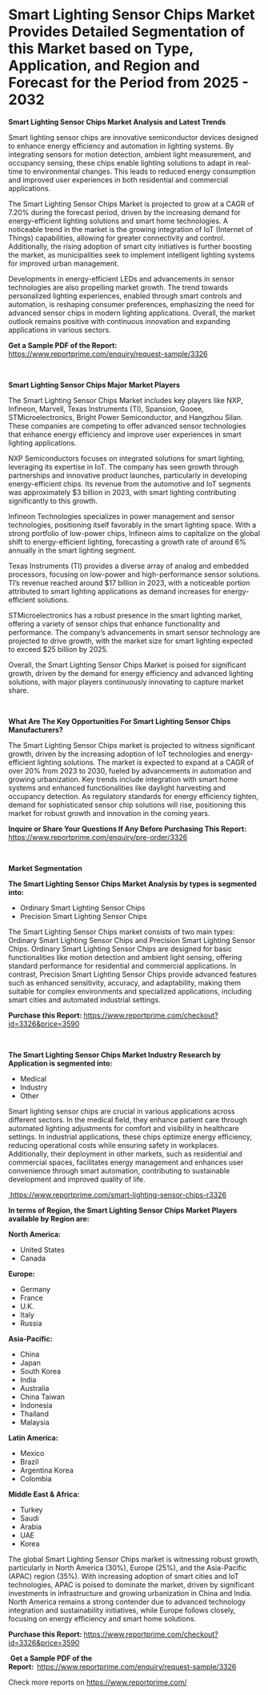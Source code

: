 <p><h1>Smart Lighting Sensor Chips Market Provides Detailed Segmentation of this Market based on Type, Application, and Region and Forecast for the Period from 2025 - 2032</h1></p><p><strong>Smart Lighting Sensor Chips Market Analysis and Latest Trends</strong></p>
<p><p>Smart lighting sensor chips are innovative semiconductor devices designed to enhance energy efficiency and automation in lighting systems. By integrating sensors for motion detection, ambient light measurement, and occupancy sensing, these chips enable lighting solutions to adapt in real-time to environmental changes. This leads to reduced energy consumption and improved user experiences in both residential and commercial applications.</p><p>The Smart Lighting Sensor Chips Market is projected to grow at a CAGR of 7.20% during the forecast period, driven by the increasing demand for energy-efficient lighting solutions and smart home technologies. A noticeable trend in the market is the growing integration of IoT (Internet of Things) capabilities, allowing for greater connectivity and control. Additionally, the rising adoption of smart city initiatives is further boosting the market, as municipalities seek to implement intelligent lighting systems for improved urban management.</p><p>Developments in energy-efficient LEDs and advancements in sensor technologies are also propelling market growth. The trend towards personalized lighting experiences, enabled through smart controls and automation, is reshaping consumer preferences, emphasizing the need for advanced sensor chips in modern lighting applications. Overall, the market outlook remains positive with continuous innovation and expanding applications in various sectors.</p></p>
<p><strong>Get a Sample PDF of the Report:&nbsp;</strong> <a href="https://www.reportprime.com/enquiry/request-sample/3326?utm_campaign=2803&utm_medium=2&utm_source=Github&utm_content=ia&utm_term=18032025&utm_id=smart-lighting-sensor-chips">https://www.reportprime.com/enquiry/request-sample/3326</a></p>
<p>&nbsp;</p>
<p><strong>Smart Lighting Sensor Chips Major Market Players</strong></p>
<p><p>The Smart Lighting Sensor Chips Market includes key players like NXP, Infineon, Marvell, Texas Instruments (TI), Spansion, Gooee, STMicroelectronics, Bright Power Semiconductor, and Hangzhou Silan. These companies are competing to offer advanced sensor technologies that enhance energy efficiency and improve user experiences in smart lighting applications.</p><p>NXP Semiconductors focuses on integrated solutions for smart lighting, leveraging its expertise in IoT. The company has seen growth through partnerships and innovative product launches, particularly in developing energy-efficient chips. Its revenue from the automotive and IoT segments was approximately $3 billion in 2023, with smart lighting contributing significantly to this growth. </p><p>Infineon Technologies specializes in power management and sensor technologies, positioning itself favorably in the smart lighting space. With a strong portfolio of low-power chips, Infineon aims to capitalize on the global shift to energy-efficient lighting, forecasting a growth rate of around 6% annually in the smart lighting segment.</p><p>Texas Instruments (TI) provides a diverse array of analog and embedded processors, focusing on low-power and high-performance sensor solutions. TI’s revenue reached around $17 billion in 2023, with a noticeable portion attributed to smart lighting applications as demand increases for energy-efficient solutions.</p><p>STMicroelectronics has a robust presence in the smart lighting market, offering a variety of sensor chips that enhance functionality and performance. The company’s advancements in smart sensor technology are projected to drive growth, with the market size for smart lighting expected to exceed $25 billion by 2025.</p><p>Overall, the Smart Lighting Sensor Chips Market is poised for significant growth, driven by the demand for energy efficiency and advanced lighting solutions, with major players continuously innovating to capture market share.</p></p>
<p>&nbsp;</p>
<p><strong>What Are The Key Opportunities For Smart Lighting Sensor Chips Manufacturers?</strong></p>
<p><p>The Smart Lighting Sensor Chips market is projected to witness significant growth, driven by the increasing adoption of IoT technologies and energy-efficient lighting solutions. The market is expected to expand at a CAGR of over 20% from 2023 to 2030, fueled by advancements in automation and growing urbanization. Key trends include integration with smart home systems and enhanced functionalities like daylight harvesting and occupancy detection. As regulatory standards for energy efficiency tighten, demand for sophisticated sensor chip solutions will rise, positioning this market for robust growth and innovation in the coming years.</p></p>
<p><strong>Inquire or Share Your Questions If Any Before Purchasing This Report:</strong> <a href="https://www.reportprime.com/enquiry/pre-order/3326?utm_campaign=2803&utm_medium=2&utm_source=Github&utm_content=ia&utm_term=18032025&utm_id=smart-lighting-sensor-chips">https://www.reportprime.com/enquiry/pre-order/3326</a></p>
<p>&nbsp;</p>
<p><strong>Market Segmentation</strong></p>
<p><strong>The Smart Lighting Sensor Chips Market Analysis by types is segmented into:</strong></p>
<p><ul><li>Ordinary Smart Lighting Sensor Chips</li><li>Precision Smart Lighting Sensor Chips</li></ul></p>
<p><p>The Smart Lighting Sensor Chips market consists of two main types: Ordinary Smart Lighting Sensor Chips and Precision Smart Lighting Sensor Chips. Ordinary Smart Lighting Sensor Chips are designed for basic functionalities like motion detection and ambient light sensing, offering standard performance for residential and commercial applications. In contrast, Precision Smart Lighting Sensor Chips provide advanced features such as enhanced sensitivity, accuracy, and adaptability, making them suitable for complex environments and specialized applications, including smart cities and automated industrial settings.</p></p>
<p><strong>Purchase this Report:&nbsp;</strong><a href="https://www.reportprime.com/checkout?id=3326&price=3590&utm_campaign=2803&utm_medium=2&utm_source=Github&utm_content=ia&utm_term=18032025&utm_id=smart-lighting-sensor-chips">https://www.reportprime.com/checkout?id=3326&price=3590</a></p>
<p>&nbsp;</p>
<p><strong>The Smart Lighting Sensor Chips Market Industry Research by Application is segmented into:</strong></p>
<p><ul><li>Medical</li><li>Industry</li><li>Other</li></ul></p>
<p><p>Smart lighting sensor chips are crucial in various applications across different sectors. In the medical field, they enhance patient care through automated lighting adjustments for comfort and visibility in healthcare settings. In industrial applications, these chips optimize energy efficiency, reducing operational costs while ensuring safety in workplaces. Additionally, their deployment in other markets, such as residential and commercial spaces, facilitates energy management and enhances user convenience through smart automation, contributing to sustainable development and improved quality of life.</p></p>
<p><a href="https://www.reportprime.com/smart-lighting-sensor-chips-r3326?utm_campaign=2803&utm_medium=2&utm_source=Github&utm_content=ia&utm_term=18032025&utm_id=smart-lighting-sensor-chips">&nbsp;https://www.reportprime.com/smart-lighting-sensor-chips-r3326</a></p>
<p><strong>In terms of Region, the Smart Lighting Sensor Chips Market Players available by Region are:</strong></p>
<p>
    <p> <strong> North America: </strong>
        <ul>
            <li>United States</li>
            <li>Canada</li>
        </ul>
        </p> 
    <p> <strong> Europe: </strong>
        <ul>
            <li>Germany</li>
            <li>France</li>
            <li>U.K.</li>
            <li>Italy</li>
            <li>Russia</li>
        </ul>
        </p> 
    <p> <strong> Asia-Pacific: </strong>
        <ul>
            <li>China</li>
            <li>Japan</li>
            <li>South Korea</li>
            <li>India</li>
            <li>Australia</li>
            <li>China Taiwan</li>
            <li>Indonesia</li>
            <li>Thailand</li>
            <li>Malaysia</li>
        </ul>
        </p> 
    <p> <strong> Latin America: </strong>
        <ul>
            <li>Mexico</li>
            <li>Brazil</li>
            <li>Argentina Korea</li>
            <li>Colombia</li>
        </ul>
        </p> 
    <p> <strong> Middle East & Africa: </strong>
        <ul>
            <li>Turkey</li>
            <li>Saudi</li>
            <li>Arabia</li>
            <li>UAE</li>
            <li>Korea</li>
        </ul>
    </p>
    </p>
<p><p>The global Smart Lighting Sensor Chips market is witnessing robust growth, particularly in North America (30%), Europe (25%), and the Asia-Pacific (APAC) region (35%). With increasing adoption of smart cities and IoT technologies, APAC is poised to dominate the market, driven by significant investments in infrastructure and growing urbanization in China and India. North America remains a strong contender due to advanced technology integration and sustainability initiatives, while Europe follows closely, focusing on energy efficiency and smart home solutions.</p></p>
<p><strong>Purchase this Report: </strong><a href="https://www.reportprime.com/checkout?id=3326&price=3590&utm_campaign=2803&utm_medium=2&utm_source=Github&utm_content=ia&utm_term=18032025&utm_id=smart-lighting-sensor-chips">https://www.reportprime.com/checkout?id=3326&price=3590</a></p>
<p>&nbsp;<strong>Get a Sample PDF of the Report:&nbsp;&nbsp;</strong><a href="https://www.reportprime.com/enquiry/request-sample/3326?utm_campaign=2803&utm_medium=2&utm_source=Github&utm_content=ia&utm_term=18032025&utm_id=smart-lighting-sensor-chips">https://www.reportprime.com/enquiry/request-sample/3326</a></p>
<p><strong></strong></p>
<p>Check more reports on <a href="https://www.reportprime.com/?utm_campaign=2803&utm_medium=2&utm_source=Github&utm_content=ia&utm_term=18032025&utm_id=smart-lighting-sensor-chips">https://www.reportprime.com/</a></p>